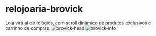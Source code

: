 # relojoaria-brovick
Loja virtual de relógios, com scroll dinâmico de produtos exclusivos e carrinho de compras. 
![brovick-head](https://user-images.githubusercontent.com/63760133/169312346-63dab699-fb18-4857-b792-761b60ec2c11.png)
![brovick-info](https://user-images.githubusercontent.com/63760133/169312350-50f0636c-feaf-4861-b6b3-06b5f2e53560.png)
